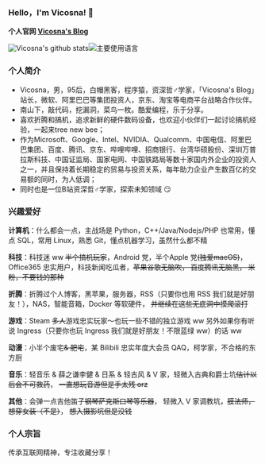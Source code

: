 ### Hello，I'm Vicosna! 👋

**个人官网 [Vicosna's Blog](https://Vicosna.com)**

![Vicosna's github stats](https://github-readme-stats.vercel.app/api?username=vicosna&show_icons=true)![主要使用语言](https://github-readme-stats.vercel.app/api/top-langs/?username=vicosna)

### 个人简介

- Vicosna，男，95后，白帽黑客，程序猿，资深哲♂学家，「Vicosna's Blog」站长，微软、阿里巴巴等集团投资人，京东、淘宝等电商平台战略合作伙伴。
- 南山下，敲代码，挖漏洞，菜鸟一枚。酷爱编程，乐于分享。
- 喜欢折腾和搞机，追求新鲜的硬件数码设备，也欢迎小伙伴们一起讨论搞机经验，一起来tree new bee；
- 作为Microsoft、Google、Intel、NVIDIA、Qualcomm、中国电信、阿里巴巴集团、百度、腾讯、京东、哔哩哔哩、招商银行、台湾华硕股份、深圳万普拉斯科技、中国证监局、国家电网、中国铁路局等数十家国内外企业的投资人之一，并且保持着长期稳定的贸易与投资关系，每年助力企业产生数百亿的交易额的同时，为人低调；
- 同时也是一位B站资深哲♂学家，探索未知领域 😏

### 兴趣爱好

**计算机**：什么都会一点，主战场是 Python，C++/Java/Nodejs/PHP 也常用，懂点 SQL，常用 Linux，熟悉 Git，懂点机器学习，虽然什么都不精 

**科技**：科技迷 ww ~~半个搞机玩家~~，Android 党，半个Apple 党~~(独爱macOS)~~，Office365 忠实用户，科技新闻吃瓜者，~~苹果谷歌无脑吹， 百度腾讯无脑黑， 米粉，不要钱的那种~~

**折腾**：折腾过个人博客，黑苹果，服务器，RSS（只要你也用 RSS 我们就是好朋友！），NAS，智能音箱，Docker 等软硬件， ~~并继续在这些无底洞中摸爬滚打~~ 

**游戏**：Steam ~~多人~~游戏忠实玩家～也玩一些不错的独立游戏 ww 另外如果你有听说 Ingress（只要你也玩 Ingress 我们就是好朋友！不限蓝绿 ww）的话 ww 

**动漫**：小半个废宅~~& 肥宅~~，某 Bilibili 忠实年度大会员 QAQ，柯学家，不合格的东方厨

**音乐**：轻音乐 & 薛之谦李健 & 日系 & 轻古风 & V 家，轻微入古典和爵士坑~~估计以后会不可救药~~， ~~一直想玩音游但是手太残 orz~~

**其他**：会弹一点吉他笛子~~钢琴萨克斯口琴等乐器~~， 轻微入 V 家调教坑，~~膜法师， 想穿女装（不是）~~， ~~想入摄影坑但是没钱~~

### 个人宗旨

传承互联网精神，专注收藏分享！

<!--
**vicosna/vicosna** is a ✨ _special_ ✨ repository because its `README.md` (this file) appears on your GitHub profile.

Here are some ideas to get you started:

- 🔭 I’m currently working on ...
- 🌱 I’m currently learning ...
- 👯 I’m looking to collaborate on ...
- 🤔 I’m looking for help with ...
- 💬 Ask me about ...
- 📫 How to reach me: ...
- 😄 Pronouns: ...
- ⚡ Fun fact: ...
-->
